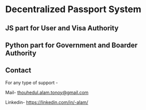 # Decentralized Passport System

## JS part for User and Visa Authority

## Python part for Government and Boarder Authority


## Contact
For any type of support -


Mail- thouhedul.alam.tonoy@gmail.com


Linkedin- https://linkedin.com/in/-alam/
